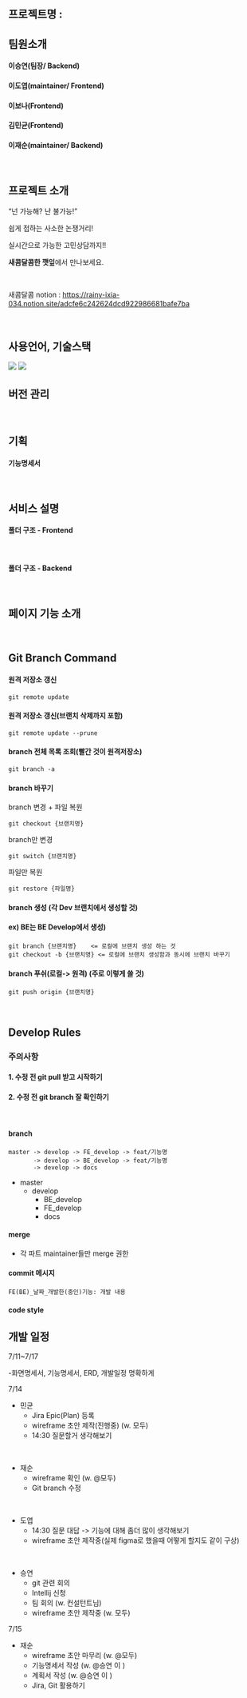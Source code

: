 ## 프로젝트명 : 

## 팀원소개

#### 이승연(팀장/ Backend)

#### 이도엽(maintainer/ Frontend)

#### 이보나(Frontend)

#### 김민균(Frontend)

#### 이재순(maintainer/ Backend)

<br/>

## 프로젝트 소개 
“넌 가능해? 난 불가능!”

쉽게 접하는 사소한 논쟁거리!

실시간으로 가능한 고민상담까지!!

**새콤달콤한 깻잎**에서 만나보세요.

<br/>

새콤달콤 notion : https://rainy-ixia-034.notion.site/adcfe6c242624dcd922986681bafe7ba


<br/>

## 사용언어, 기술스택 
<img src="https://img.shields.io/badge/Language-JAVA-red"/> 

<img src="https://img.shields.io/badge/Frontend-Vue-brightgreen"/>

<br/>

## 버전 관리


<br/>

## 기획

#### 기능명세서

<br/>

## 서비스 설명 

#### 폴더 구조 - Frontend
<br/>


#### 폴더 구조 - Backend
<br/>


## 페이지 기능 소개 
<br/>


## Git Branch Command

#### 원격 저장소 갱신

```
git remote update
```

#### 원격 저장소 갱신(브랜치 삭제까지 포함)

```
git remote update --prune
```

#### branch 전체 목록 조회(빨간 것이 원격저장소)

```
git branch -a
```

#### branch 바꾸기

branch 변경 + 파일 복원

```
git checkout {브랜치명}
```

branch만 변경

```
git switch {브랜치명}
```

파일만 복원

```
git restore {파일명}
```

#### branch 생성 (각 Dev 브랜치에서 생성할 것)

#### ex) BE는 BE Develop에서 생성)
```
git branch {브랜치명}    <= 로컬에 브랜치 생성 하는 것
git checkout -b {브랜치명} <= 로컬에 브랜치 생성함과 동시에 브랜치 바꾸기
```

#### branch 푸쉬(로컬-> 원격) (주로 이렇게 쓸 것)
```
git push origin {브랜치명}
```
<br/>

## Develop Rules
### 주의사항 

#### 1. 수정 전 git pull 받고 시작하기 
#### 2. 수정 전 git branch 잘 확인하기 

<br/>

#### branch 

```
master -> develop -> FE_develop -> feat/기능명
	   -> develop -> BE_develop -> feat/기능명
	   -> develop -> docs
```

- master
  - develop
    - BE_develop
    - FE_develop
    - docs

#### merge

- 각 파트 maintainer들만 merge 권한

#### commit 메시지 

```
FE(BE)_날짜_개발한(중인)기능: 개발 내용   
```



#### code style





## 개발 일정 



7/11~7/17

-화면명세서, 기능명세서, ERD, 개발일정 명확하게

7/14

- 민균
  - Jira Epic(Plan) 등록
  - wireframe 초안 제작(진행중) (w. 모두)
  - 14:30 질문할거 생각해보기 
<br/>

- 재순
  - wireframe 확인 (w. @모두)
  - Git branch 수정
<br/>

- 도엽
  - 14:30 질문 대답 -> 기능에 대해 좀더 많이 생각해보기
  - wireframe 초안 제작중(실제 figma로 했을때 어떻게 할지도 같이 구상)
<br/>

- 승연 
  - git 관련 회의 
  - Intellij 신청 
  - 팀 회의 (w. 컨설턴트님)
  - wireframe 초안 제작중 (w. 모두) 

7/15
- 재순
  - wireframe 초안 마무리 (w. @모두)
  - 기능명세서 작성 (w. @승연 이 )
  - 계획서 작성 (w. @승연 이  )
  - Jira, Git 활용하기